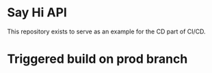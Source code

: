 # Say Hi API
This repository exists to serve as an example for the CD part of CI/CD.



# Triggered build on prod branch
